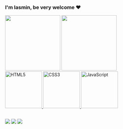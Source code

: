 ### I'm Iasmin, be very welcome ❤️

 <div>
   <img height="180em" src="https://github-readme-stats.vercel.app/api?username=Iasmincost134&show_icons=true&theme=tokyonight&include_all_commits=true&count_private=true"/>
  <img height="180em" src="https://github-readme-stats.vercel.app/api/top-langs/?username=Iasmincost134&layout=compact&langs_count=6&theme=tokyonight"/>
   </div>
   
  <table>
  <a href="https://github.com/Iasmincost134">
  <img src="https://img.icons8.com/color/2x/html-5.png" width="120" alt="HTML5">
  <img src="https://img.icons8.com/color/2x/css3.png" width="120" alt="CSS3">
  <img src="https://img.icons8.com/nolan/64/javascript.png" width="120" alt="JavaScript">
</table>

<div> 
  <a href="https://www.instagram.com/_miin.g/" target="_blank"><img src="https://img.shields.io/badge/-Instagram-%23E4405F?style=for-the-badge&logo=instagram&logoColor=white" target="_blank"></a>
  <a href = "mailto: iasmingordilho31@gmail.com"><img src="https://img.shields.io/badge/-Gmail-%23333?style=for-the-badge&logo=gmail&logoColor=white" target="_blank"></a>
  <a href = "https://www.linkedin.com/in/iasmin-costa-147500339/"><img src="https://img.shields.io/badge/Linkedin%23333?style=for-the-badge&logo=Linkedin&logoColor=white" target="_blank"></a>
</div>
